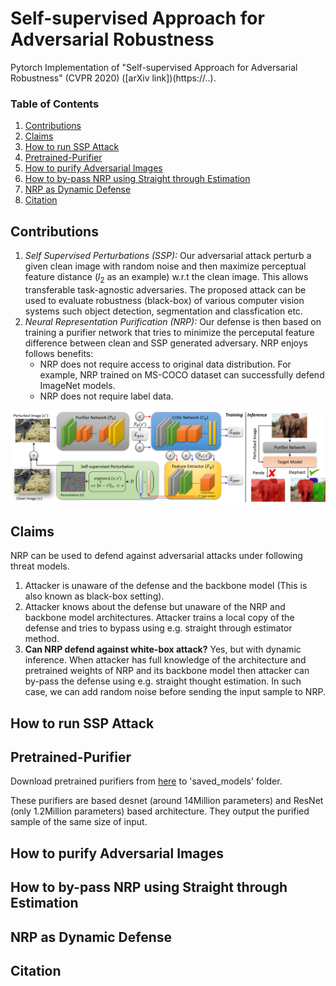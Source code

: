 # Self-supervised Approach for Adversarial Robustness

Pytorch Implementation of "Self-supervised Approach for Adversarial Robustness" (CVPR 2020) ([arXiv link])(https://..).

### Table of Contents  
1) [Contributions](#Contributions) <a name="Contributions"/>
2) [Claims](#Claims) <a name="Claims"/>
3) [How to run SSP Attack](#SSP) <a name="SSP"/>
4) [Pretrained-Purifier](#Pretrained-Purifier) <a name="Pretrained-Purifier"/>
5) [How to purify Adversarial Images](#purify) <a name="purify"/>
6) [How to by-pass NRP using Straight through Estimation](#by-pass-NRP)<a name="by-pass-NRP"/>
7) [NRP as Dynamic Defense](#Dynamic-Defense)<a name="Dynamic-Defense"/>
4) [Citation](#Citation)  <a name="Citation"/>

## Contributions

1) *Self Supervised Perturbations (SSP):* Our adversarial attack perturb a given clean image with random noise and then maximize perceptual feature distance ($l_{2}$ as an example) w.r.t the clean image. This allows transferable task-agnostic adversaries. The proposed attack can be used to evaluate robustness (black-box) of various computer vision systems such object detection, segmentation and classfication etc.
2) *Neural Representation Purification (NRP):* Our defense is then based on training a purifier network that tries to minimize the perceputal feature difference between clean and SSP generated adversary. NRP enjoys follows benefits:
    * NRP does not require access to original data distribution. For example, NRP trained on MS-COCO dataset can successfully defend ImageNet models.
    * NRP does not require label data.

![Learning Algo](/assets/DefenseOverview-min3.png)

## Claims

NRP can be used to defend against adversarial attacks under following threat models.
1) Attacker is unaware of the defense and the backbone model (This is also known as black-box setting).
2) Attacker knows about the defense but unaware of the NRP and backbone model architectures. Attacker trains a local copy of the defense and tries to bypass using e.g. straight through estimator method.
3) **Can NRP defend against white-box attack?** Yes, but with dynamic inference. When attacker has full knowledge of the architecture and pretrained weights of NRP and its backbone model then attacker can by-pass the defense using e.g. straight thought estimation. In such case, we can add random noise before sending the input sample to NRP.

## How to run SSP Attack

## Pretrained-Purifier

Download pretrained purifiers from [here](https://drive.google.com/open?id=1H_o90xtHYbK7M3bMMm_RtwTtCdDmaPJY) to 'saved_models' folder.

These purifiers are based desnet (around 14Million parameters) and ResNet (only 1.2Million parameters) based architecture. They output the purified sample of the same size of input.

## How to purify Adversarial Images

## How to by-pass NRP using Straight through Estimation

## NRP as Dynamic Defense

## Citation



